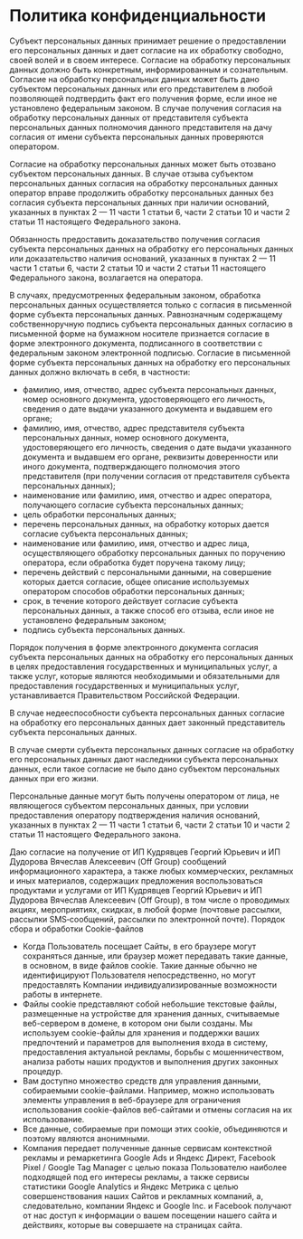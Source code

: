 # Политика конфиденциальности

Субъект персональных данных принимает решение о предоставлении его персональных данных и дает согласие на их обработку свободно, своей волей и в своем интересе. Согласие на обработку персональных данных должно быть конкретным, информированным и сознательным. Согласие на обработку персональных данных может быть дано субъектом персональных данных или его представителем в любой позволяющей подтвердить факт его получения форме, если иное не установлено федеральным законом. В случае получения согласия на обработку персональных данных от представителя субъекта персональных данных полномочия данного представителя на дачу согласия от имени субъекта персональных данных проверяются оператором.

Согласие на обработку персональных данных может быть отозвано субъектом персональных данных. В случае отзыва субъектом персональных данных согласия на обработку персональных данных оператор вправе продолжить обработку персональных данных без согласия субъекта персональных данных при наличии оснований, указанных в пунктах 2 — 11 части 1 статьи 6, части 2 статьи 10 и части 2 статьи 11 настоящего Федерального закона.

Обязанность предоставить доказательство получения согласия субъекта персональных данных на обработку его персональных данных или доказательство наличия оснований, указанных в пунктах 2 — 11 части 1 статьи 6, части 2 статьи 10 и части 2 статьи 11 настоящего Федерального закона, возлагается на оператора.

В случаях, предусмотренных федеральным законом, обработка персональных данных осуществляется только с согласия в письменной форме субъекта персональных данных. Равнозначным содержащему собственноручную подпись субъекта персональных данных согласию в письменной форме на бумажном носителе признается согласие в форме электронного документа, подписанного в соответствии с федеральным законом электронной подписью. Согласие в письменной форме субъекта персональных данных на обработку его персональных данных должно включать в себя, в частности:

- фамилию, имя, отчество, адрес субъекта персональных данных, номер основного документа, удостоверяющего его личность, сведения о дате выдачи указанного документа и выдавшем его органе;
- фамилию, имя, отчество, адрес представителя субъекта персональных данных, номер основного документа, удостоверяющего его личность, сведения о дате выдачи указанного документа и выдавшем его органе, реквизиты доверенности или иного документа, подтверждающего полномочия этого представителя (при получении согласия от представителя субъекта персональных данных);
- наименование или фамилию, имя, отчество и адрес оператора, получающего согласие субъекта персональных данных;
- цель обработки персональных данных;
- перечень персональных данных, на обработку которых дается согласие субъекта персональных данных;
- наименование или фамилию, имя, отчество и адрес лица, осуществляющего обработку персональных данных по поручению оператора, если обработка будет поручена такому лицу;
- перечень действий с персональными данными, на совершение которых дается согласие, общее описание используемых оператором способов обработки персональных данных;
- срок, в течение которого действует согласие субъекта персональных данных, а также способ его отзыва, если иное не установлено федеральным законом;
- подпись субъекта персональных данных.

Порядок получения в форме электронного документа согласия субъекта персональных данных на обработку его персональных данных в целях предоставления государственных и муниципальных услуг, а также услуг, которые являются необходимыми и обязательными для предоставления государственных и муниципальных услуг, устанавливается Правительством Российской Федерации.

В случае недееспособности субъекта персональных данных согласие на обработку его персональных данных дает законный представитель субъекта персональных данных.

В случае смерти субъекта персональных данных согласие на обработку его персональных данных дают наследники субъекта персональных данных, если такое согласие не было дано субъектом персональных данных при его жизни.

Персональные данные могут быть получены оператором от лица, не являющегося субъектом персональных данных, при условии предоставления оператору подтверждения наличия оснований, указанных в пунктах 2 — 11 части 1 статьи 6, части 2 статьи 10 и части 2 статьи 11 настоящего Федерального закона.

Даю согласие на получение от  ИП Кудрявцев Георгий Юрьевич и ИП Дудорова Вячеслав Алексеевич (Off Group) сообщений информационного характера, а также любых коммерческих, рекламных и иных материалов, содержащих предложения воспользоваться продуктами и услугами от ИП Кудрявцев Георгий Юрьевич и ИП Дудорова Вячеслав Алексеевич (Off Group), в том числе о проводимых акциях, мероприятиях, скидках, в любой форме (почтовые рассылки, рассылки SMS‐сообщений, рассылки по электронной почте).
Порядок сбора и обработки Cookie-файлов
- Когда Пользователь посещает Сайты, в его браузере могут сохраняться данные, или браузер может передавать такие данные, в основном, в виде файлов cookie. Такие данные обычно не идентифицируют Пользователя непосредственно, но могут предоставлять Компании индивидуализированные возможности работы в интернете. 
- Файлы сookie представляют собой небольшие текстовые файлы, размещенные на устройстве для хранения данных, считываемые веб-сервером в домене, в котором они были созданы. Мы используем cookie-файлы для хранения и поддержки ваших предпочтений и параметров для выполнения входа в систему, предоставления актуальной рекламы, борьбы с мошенничеством, анализа работы наших продуктов и выполнения других законных процедур.
- Вам доступно множество средств для управления данными, собираемыми cookie-файлами. Например, можно использовать элементы управления в веб-браузере для ограничения использования cookie-файлов веб-сайтами и отмены согласия на их использование.
- Все данные, собираемые при помощи этих cookie, объединяются и поэтому являются анонимными. 
- Компания передает полученные данные сервисам контекстной рекламы и ремаркетинга Google Ads и Яндекс Директ, Facebook Pixel / Google Tag Manager с целью показа Пользователю наиболее подходящей под его интересы рекламы, а также сервисы статистики Google Analytics и Яндекс Метрика с целью совершенствования наших Сайтов и рекламных компаний, а, следовательно, компании Яндекс и Google Inc. и Facebook получают от нас доступ к информации о вашем посещении нашего сайта и действиях, которые вы совершаете на страницах сайта.